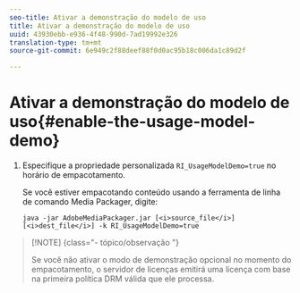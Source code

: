```yaml
---
seo-title: Ativar a demonstração do modelo de uso
title: Ativar a demonstração do modelo de uso
uuid: 43930ebb-e936-4f48-990d-7ad19992e326
translation-type: tm+mt
source-git-commit: 6e949c2f88deef88f0d0ac95b18c006da1c89d2f

---
```



# Ativar a demonstração do modelo de uso{#enable-the-usage-model-demo}

1. Especifique a propriedade personalizada `RI_UsageModelDemo=true` no horário de empacotamento.

   Se você estiver empacotando conteúdo usando a ferramenta de linha de comando Media Packager, digite:

   ```
   java -jar AdobeMediaPackager.jar [<i>source_file</i>] [<i>dest_file</i>] -k RI_UsageModelDemo=true
   ```

>[!NOTE] {class=&quot;- tópico/observação &quot;}
>
>Se você não ativar o modo de demonstração opcional no momento do empacotamento, o servidor de licenças emitirá uma licença com base na primeira política DRM válida que ele processa.

